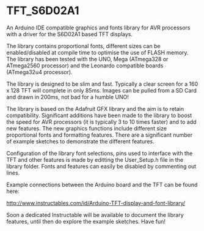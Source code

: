# TFT_S6D02A1

An Arduino IDE compatible graphics and fonts library for AVR processors with a driver for the S6D02A1 based TFT displays.

The library contains proportional fonts, different sizes can be enabled/disabled at compile time to optimise the use of FLASH memory.  The library has been tested with the UNO, Mega (ATmega328 or ATmega2560 processor) and the Leonardo compatible boards (ATmega32u4 processor).

The library is designed to be slim and fast. Typically a clear screen for a 160 x 128 TFT will complete in only 85ms. Images can be pulled from a SD Card and drawn in 200ms, not bad for a humble UNO!

The library is based on the Adafruit GFX library and the aim is to retain compatibility. Significant additions have been made to the library to boost the speed for AVR processors (it is typically 3 to 10 times faster) and to add new features. The new graphics functions include different size proportional fonts and formatting features. There are a significant number of example sketches to demonstrate the different features.

Configuration of the library font selections, pins used to interface with the TFT and other features is made by editting the User_Setup.h file in the library folder.  Fonts and features can easily be disabled by commenting out lines.

Example connections between the Arduino board and the TFT can be found here:

http://www.instructables.com/id/Arduino-TFT-display-and-font-library/

Soon a dedicated Instructable will be available to document the library features, until then do explore the example sketches.
Have fun!
